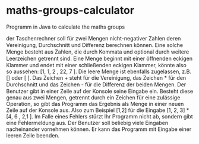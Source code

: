 # maths-groups-calculator
Programm in Java to calculate the maths groups

der Taschenrechner soll für zwei Mengen nicht-negativer Zahlen deren Vereinigung,
Durchschnitt und Diﬀerenz berechnen können. Eine solche Menge besteht aus Zahlen,
die durch Kommata und optional durch weitere Leerzeichen getrennt sind. 
Eine Menge beginnt mit einer öﬀnenden eckigen Klammer und endet mit einer schließenden eckigen Klammer,
könnte also so aussehen: [1, 1, 2 , 22, 7 ]. Die leere Menge ist ebenfalls zugelassen, z.B. [] oder [ ].
Das Zeichen + steht für die Vereinigung, das Zeichen * für den Durchschnitt und das Zeichen - für die Diﬀerenz der beiden Mengen.
Der Benutzer gibt in einer Zeile auf der Konsole seine Eingabe ein. Besteht diese genau aus zwei Mengen, 
getrennt durch ein Zeichen für eine zulässige Operation, so gibt das Programm das Ergebnis als Menge in einer neuen Zeile auf der Konsole aus. 
Also zum Beispiel [1,2] für die Eingabe [1, 2, 3] * [4, 6 , 2,1 ]. Im Falle eines Fehlers stürzt Ihr Programm nicht ab, sondern gibt eine Fehlermeldung aus. 
Der Benutzer soll beliebig viele Eingaben nacheinander vornehmen können. Er kann das Programm mit Eingabe einer leeren Zeile beenden.

